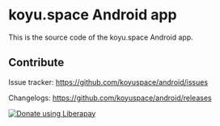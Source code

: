 # koyu.space Android app

This is the source code of the koyu.space Android app.

## Contribute

Issue tracker: https://github.com/koyuspace/android/issues

Changelogs: https://github.com/koyuspace/android/releases

[![Donate using Liberapay](https://liberapay.com/assets/widgets/donate.svg)](https://liberapay.com/bubblineyuri/donate)
